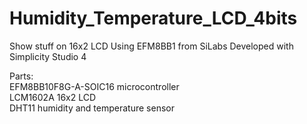 # Humidity_Temperature_LCD_4bits

Show stuff on 16x2 LCD Using EFM8BB1 from SiLabs Developed with Simplicity Studio 4

Parts:<br>
EFM8BB10F8G-A-SOIC16 microcontroller<br>
LCM1602A 16x2 LCD<br>
DHT11 humidity and temperature sensor<br>
